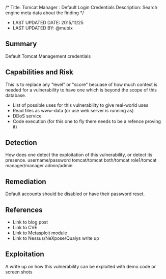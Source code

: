 /*
Title: Tomcat Manager : Default Login Credentials
Description: Search engine meta data about the finding
*/

- LAST UPDATED DATE: 2015/11/25
- LAST UPDATED BY: @mubix

## Summary

Default Tomcat Management credentials  

## Capabilities and Risk

This is to replace any "level" or "score" becuase of how much context is needed
for a vulnerability to have one which is beyond the scope of this database.

- List of possible uses for this vulnerability to give real-world uses
- Read files as www-data (or use web server is running as)
- DDoS service
- Code execution (for this one to fly there needs to be a refence proving it) 

## Detection

How does one detect the exploitation of this vulnerability, or detect its presence.
username/password
tomcat/tomcat
both/tomcat
role1/tomcat
manager/manager
admin/admin


## Remediation

Default accounts should be disabled or have their password  reset.

## References

- Link to blog post
- Link to CVE
- Link to Metasploit module
- Link to Nessus/NeXpose/Qualys write up

## Exploitation

A write up on how this vulnerability can be exploited with demo code or screen shots

